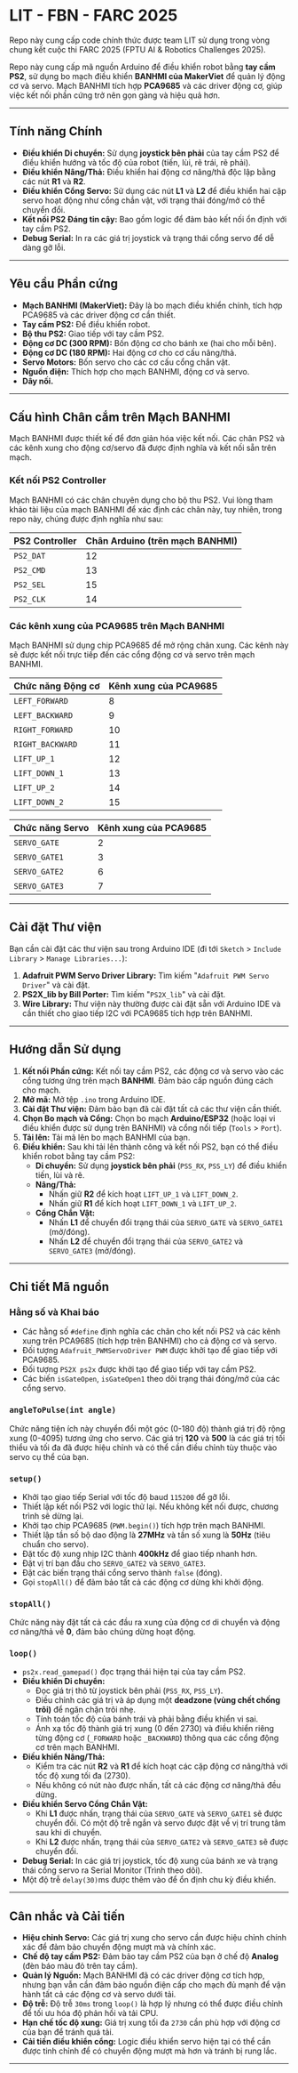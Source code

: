# LIT - FBN - FARC 2025


Repo này cung cấp code chính thức được team LIT sử dụng trong vòng chung kết cuộc thi FARC 2025 (FPTU AI & Robotics Challenges 2025).

Repo này cung cấp mã nguồn Arduino để điều khiển robot bằng **tay cầm PS2**, sử dụng bo mạch điều khiển **BANHMI của MakerViet** để quản lý động cơ và servo. Mạch BANHMI tích hợp **PCA9685** và các driver động cơ, giúp việc kết nối phần cứng trở nên gọn gàng và hiệu quả hơn.

---

## Tính năng Chính

* **Điều khiển Di chuyển:** Sử dụng **joystick bên phải** của tay cầm PS2 để điều khiển hướng và tốc độ của robot (tiến, lùi, rẽ trái, rẽ phải).
* **Điều khiển Nâng/Thả:** Điều khiển hai động cơ nâng/thả độc lập bằng các nút **R1** và **R2**.
* **Điều khiển Cổng Servo:** Sử dụng các nút **L1** và **L2** để điều khiển hai cặp servo hoạt động như cổng chắn vật, với trạng thái đóng/mở có thể chuyển đổi.
* **Kết nối PS2 Đáng tin cậy:** Bao gồm logic để đảm bảo kết nối ổn định với tay cầm PS2.
* **Debug Serial:** In ra các giá trị joystick và trạng thái cổng servo để dễ dàng gỡ lỗi.

---

## Yêu cầu Phần cứng

* **Mạch BANHMI (MakerViet):** Đây là bo mạch điều khiển chính, tích hợp PCA9685 và các driver động cơ cần thiết.
* **Tay cầm PS2:** Để điều khiển robot.
* **Bộ thu PS2:** Giao tiếp với tay cầm PS2.
* **Động cơ DC (300 RPM):** Bốn động cơ cho bánh xe (hai cho mỗi bên).
* **Động cơ DC (180 RPM):** Hai động cơ cho cơ cấu nâng/thả.
* **Servo Motors:** Bốn servo cho các cơ cấu cổng chắn vật.
* **Nguồn điện:** Thích hợp cho mạch BANHMI, động cơ và servo.
* **Dây nối.**

---

## Cấu hình Chân cắm trên Mạch BANHMI

Mạch BANHMI được thiết kế để đơn giản hóa việc kết nối. Các chân PS2 và các kênh xung cho động cơ/servo đã được định nghĩa và kết nối sẵn trên mạch.

### Kết nối PS2 Controller

Mạch BANHMI có các chân chuyên dụng cho bộ thu PS2. Vui lòng tham khảo tài liệu của mạch BANHMI để xác định các chân này, tuy nhiên, trong repo này, chúng được định nghĩa như sau:

| PS2 Controller | Chân Arduino (trên mạch BANHMI) |
| :------------- | :------------------------------ |
| `PS2_DAT`      | 12                              |
| `PS2_CMD`      | 13                              |
| `PS2_SEL`      | 15                              |
| `PS2_CLK`      | 14                              |

### Các kênh xung của PCA9685 trên Mạch BANHMI

Mạch BANHMI sử dụng chip PCA9685 để mở rộng chân xung. Các kênh này sẽ được kết nối trực tiếp đến các cổng động cơ và servo trên mạch BANHMI.

| Chức năng Động cơ | Kênh xung của PCA9685 |
| :---------------- | :------------------- |
| `LEFT_FORWARD`    | 8                    |
| `LEFT_BACKWARD`   | 9                    |
| `RIGHT_FORWARD`   | 10                   |
| `RIGHT_BACKWARD`  | 11                   |
| `LIFT_UP_1`       | 12                   |
| `LIFT_DOWN_1`     | 13                   |
| `LIFT_UP_2`       | 14                   |
| `LIFT_DOWN_2`     | 15                   |

| Chức năng Servo  | Kênh xung của PCA9685 |
| :---------------- | :------------------- |
| `SERVO_GATE`      | 2                    |
| `SERVO_GATE1`     | 3                    |
| `SERVO_GATE2`     | 6                    |
| `SERVO_GATE3`     | 7                    |

---

## Cài đặt Thư viện

Bạn cần cài đặt các thư viện sau trong Arduino IDE (đi tới `Sketch` > `Include Library` > `Manage Libraries...`):

1.  **Adafruit PWM Servo Driver Library:** Tìm kiếm "`Adafruit PWM Servo Driver`" và cài đặt.
2.  **PS2X_lib by Bill Porter:** Tìm kiếm "`PS2X_lib`" và cài đặt.
3.  **Wire Library:** Thư viện này thường được cài đặt sẵn với Arduino IDE và cần thiết cho giao tiếp I2C với PCA9685 tích hợp trên BANHMI.

---

## Hướng dẫn Sử dụng

1.  **Kết nối Phần cứng:** Kết nối tay cầm PS2, các động cơ và servo vào các cổng tương ứng trên mạch **BANHMI**. Đảm bảo cấp nguồn đúng cách cho mạch.
2.  **Mở mã:** Mở tệp `.ino` trong Arduino IDE.
3.  **Cài đặt Thư viện:** Đảm bảo bạn đã cài đặt tất cả các thư viện cần thiết.
4.  **Chọn Bo mạch và Cổng:** Chọn bo mạch **Arduino/ESP32** (hoặc loại vi điều khiển được sử dụng trên BANHMI) và cổng nối tiếp (`Tools` > `Port`).
5.  **Tải lên:** Tải mã lên bo mạch BANHMI của bạn.
6.  **Điều khiển:** Sau khi tải lên thành công và kết nối PS2, bạn có thể điều khiển robot bằng tay cầm PS2:
    * **Di chuyển:** Sử dụng **joystick bên phải** (`PSS_RX`, `PSS_LY`) để điều khiển tiến, lùi và rẽ.
    * **Nâng/Thả:**
        * Nhấn giữ **R2** để kích hoạt `LIFT_UP_1` và `LIFT_DOWN_2`.
        * Nhấn giữ **R1** để kích hoạt `LIFT_DOWN_1` và `LIFT_UP_2`.
    * **Cổng Chắn Vật:**
        * Nhấn **L1** để chuyển đổi trạng thái của `SERVO_GATE` và `SERVO_GATE1` (mở/đóng).
        * Nhấn **L2** để chuyển đổi trạng thái của `SERVO_GATE2` và `SERVO_GATE3` (mở/đóng).

---

## Chi tiết Mã nguồn

### Hằng số và Khai báo

* Các hằng số `#define` định nghĩa các chân cho kết nối PS2 và các kênh xung trên PCA9685 (tích hợp trên BANHMI) cho cả động cơ và servo.
* Đối tượng `Adafruit_PWMServoDriver PWM` được khởi tạo để giao tiếp với PCA9685.
* Đối tượng `PS2X ps2x` được khởi tạo để giao tiếp với tay cầm PS2.
* Các biến `isGateOpen`, `isGateOpen1` theo dõi trạng thái đóng/mở của các cổng servo.

### `angleToPulse(int angle)`

Chức năng tiện ích này chuyển đổi một góc (0-180 độ) thành giá trị độ rộng xung (0-4095) tương ứng cho servo. Các giá trị **120** và **500** là các giá trị tối thiểu và tối đa đã được hiệu chỉnh và có thể cần điều chỉnh tùy thuộc vào servo cụ thể của bạn.

### `setup()`

* Khởi tạo giao tiếp Serial với tốc độ baud `115200` để gỡ lỗi.
* Thiết lập kết nối PS2 với logic thử lại. Nếu không kết nối được, chương trình sẽ dừng lại.
* Khởi tạo chip PCA9685 (`PWM.begin()`) tích hợp trên mạch BANHMI.
* Thiết lập tần số bộ dao động là **27MHz** và tần số xung là **50Hz** (tiêu chuẩn cho servo).
* Đặt tốc độ xung nhịp I2C thành **400kHz** để giao tiếp nhanh hơn.
* Đặt vị trí ban đầu cho `SERVO_GATE2` và `SERVO_GATE3`.
* Đặt các biến trạng thái cổng servo thành `false` (đóng).
* Gọi `stopAll()` để đảm bảo tất cả các động cơ dừng khi khởi động.

### `stopAll()`

Chức năng này đặt tất cả các đầu ra xung của động cơ di chuyển và động cơ nâng/thả về **0**, đảm bảo chúng dừng hoạt động.

### `loop()`

* `ps2x.read_gamepad()` đọc trạng thái hiện tại của tay cầm PS2.
* **Điều khiển Di chuyển:**
    * Đọc giá trị thô từ joystick bên phải (`PSS_RX`, `PSS_LY`).
    * Điều chỉnh các giá trị và áp dụng một **deadzone (vùng chết chống trôi)** để ngăn chặn trôi nhẹ.
    * Tính toán tốc độ của bánh trái và phải bằng điều khiển vi sai.
    * Ánh xạ tốc độ thành giá trị xung (0 đến 2730) và điều khiển riêng từng động cơ (`_FORWARD` hoặc `_BACKWARD`) thông qua các cổng động cơ trên mạch BANHMI.
* **Điều khiển Nâng/Thả:**
    * Kiểm tra các nút **R2** và **R1** để kích hoạt các cặp động cơ nâng/thả với tốc độ xung tối đa (2730).
    * Nếu không có nút nào được nhấn, tất cả các động cơ nâng/thả đều dừng.
* **Điều khiển Servo Cổng Chắn Vật:**
    * Khi **L1** được nhấn, trạng thái của `SERVO_GATE` và `SERVO_GATE1` sẽ được chuyển đổi. Có một độ trễ ngắn và servo được đặt về vị trí trung tâm sau khi di chuyển.
    * Khi **L2** được nhấn, trạng thái của `SERVO_GATE2` và `SERVO_GATE3` sẽ được chuyển đổi.
* **Debug Serial:** In các giá trị joystick, tốc độ xung của bánh xe và trạng thái cổng servo ra Serial Monitor (Trình theo dõi).
* Một độ trễ `delay(30)`ms được thêm vào để ổn định chu kỳ điều khiển.

---

## Cân nhắc và Cải tiến

* **Hiệu chỉnh Servo:** Các giá trị xung cho servo cần được hiệu chỉnh chính xác để đảm bảo chuyển động mượt mà và chính xác.
* **Chế độ tay cầm PS2:** Đảm bảo tay cầm PS2 của bạn ở chế độ **Analog** (đèn báo màu đỏ trên tay cầm).
* **Quản lý Nguồn:** Mạch BANHMI đã có các driver động cơ tích hợp, nhưng bạn vẫn cần đảm bảo nguồn điện cấp cho mạch đủ mạnh để vận hành tất cả các động cơ và servo dưới tải.
* **Độ trễ:** Độ trễ `30ms` trong `loop()` là hợp lý nhưng có thể được điều chỉnh để tối ưu hóa độ phản hồi và tải CPU.
* **Hạn chế tốc độ xung:** Giá trị xung tối đa `2730` cần phù hợp với động cơ của bạn để tránh quá tải.
* **Cải tiến điều khiển cổng:** Logic điều khiển servo hiện tại có thể cần được tinh chỉnh để có chuyển động mượt mà hơn và tránh bị rung lắc.

---
